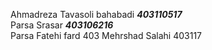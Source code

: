 Ahmadreza Tavasoli bahabadi <i> <b> 403110517 </b></i><br>
Parsa Srasar <i> <b> 403106216 </b></i><br>
Parsa Fatehi fard 403
Mehrshad Salahi 403117
